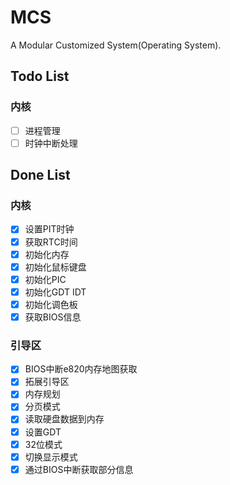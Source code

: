 # MCS
A Modular Customized System(Operating System).

## Todo List

### 内核
* [ ] 进程管理
* [ ] 时钟中断处理

## Done List

### 内核

* [x]  设置PIT时钟
* [x]  获取RTC时间
* [x]  初始化内存
* [x]  初始化鼠标键盘
* [x]  初始化PIC
* [x]  初始化GDT IDT
* [x]  初始化调色板
* [x]  获取BIOS信息

### 引导区
* [x]  BIOS中断e820内存地图获取
* [x]  拓展引导区
* [x]  内存规划
* [x]  分页模式
* [x]  读取硬盘数据到内存
* [x]  设置GDT
* [x]  32位模式
* [x]  切换显示模式
* [x]  通过BIOS中断获取部分信息
